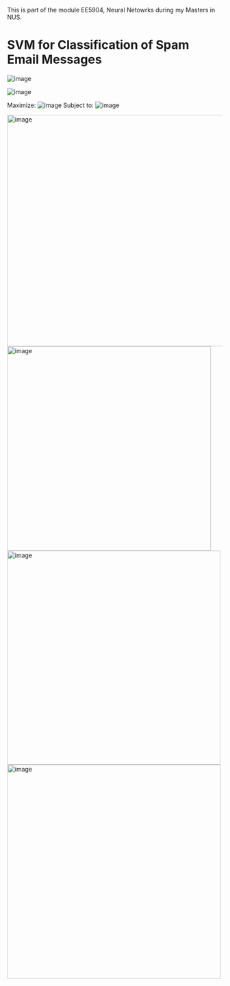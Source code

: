 This is part of the module EE5904, Neural Netowrks during my Masters in NUS.

# SVM for Classification of Spam Email Messages

![image](https://github.com/user-attachments/assets/721fff51-15c0-4589-a04e-6843f08ae412)

![image](https://github.com/user-attachments/assets/5f21178f-5f4e-4089-92fe-dea70d53e189)

Maximize:
![image](https://github.com/user-attachments/assets/880d0a94-bda3-4157-b6b5-857d4834d67f)
Subject to:
![image](https://github.com/user-attachments/assets/5941121c-3e3e-40c4-9619-e549f3d28b6e)

<img width="539" alt="image" src="https://github.com/user-attachments/assets/2d5ec0b9-a3af-4680-9d8e-fa8b56053797">

<img width="476" alt="image" src="https://github.com/user-attachments/assets/be388c17-ebfd-4575-a4fa-ca0da397b2d8">

<img width="498" alt="image" src="https://github.com/user-attachments/assets/78245cc2-7b1d-4eb5-bd69-8e108d0e30c6">

<img width="499" alt="image" src="https://github.com/user-attachments/assets/0ff3e3e7-5b2b-4d33-9797-ca7fd3095a3d">


